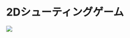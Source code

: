 # 2Dシューティングゲーム

![](https://user-images.githubusercontent.com/52153162/229964089-401476f1-737f-4d80-9d2e-17994425485e.png)

